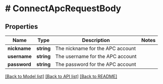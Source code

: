 # # ConnectApcRequestBody

## Properties

Name | Type | Description | Notes
------------ | ------------- | ------------- | -------------
**nickname** | **string** | The nickname for the APC account |
**username** | **string** | The username for the APC account |
**password** | **string** | The password for the APC account |

[[Back to Model list]](../../README.md#models) [[Back to API list]](../../README.md#endpoints) [[Back to README]](../../README.md)
